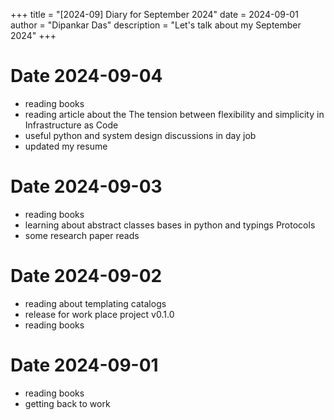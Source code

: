 +++
title = "[2024-09] Diary for September 2024"
date = 2024-09-01
author = "Dipankar Das"
description = "Let's talk about my September 2024"
+++

# Date 2024-09-04
* reading books
* reading article about the The tension between flexibility and simplicity in Infrastructure as Code
* useful python and system design discussions in day job
* updated my resume

# Date 2024-09-03
* reading books
* learning about abstract classes bases in python and typings Protocols
* some research paper reads

# Date 2024-09-02
* reading about templating catalogs
* release for work place project v0.1.0
* reading books

# Date 2024-09-01
* reading books
* getting back to work

